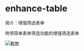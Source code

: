 # enhance-table

简介：增强筛选表单

附带简单表单筛选功能的增强筛选表单

![截图](https://img.alicdn.com/tfs/TB10TYlawmTBuNjy1XbXXaMrVXa-1914-1250.png)
